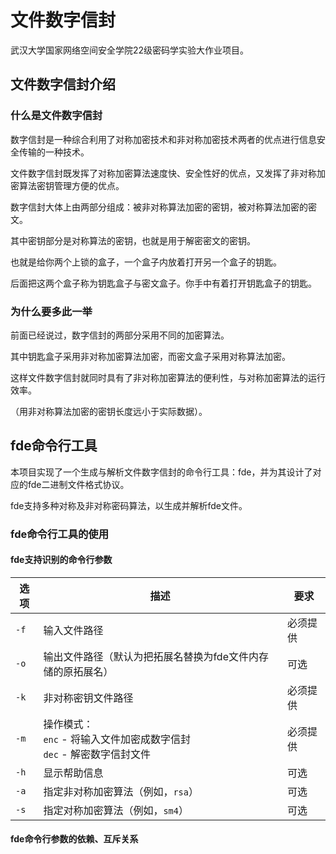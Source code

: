 # 文件数字信封

武汉大学国家网络空间安全学院22级密码学实验大作业项目。

## 文件数字信封介绍

### 什么是文件数字信封

数字信封是一种综合利用了对称加密技术和非对称加密技术两者的优点进行信息安全传输的一种技术。

文件数字信封既发挥了对称加密算法速度快、安全性好的优点，又发挥了非对称加密算法密钥管理方便的优点。

数字信封大体上由两部分组成：被非对称算法加密的密钥，被对称算法加密的密文。

其中密钥部分是对称算法的密钥，也就是用于解密密文的密钥。

也就是给你两个上锁的盒子，一个盒子内放着打开另一个盒子的钥匙。

后面把这两个盒子称为钥匙盒子与密文盒子。你手中有着打开钥匙盒子的钥匙。

### 为什么要多此一举

前面已经说过，数字信封的两部分采用不同的加密算法。

其中钥匙盒子采用非对称加密算法加密，而密文盒子采用对称算法加密。

这样文件数字信封就同时具有了非对称加密算法的便利性，与对称加密算法的运行效率。

（用非对称算法加密的密钥长度远小于实际数据）。

## fde命令行工具

本项目实现了一个生成与解析文件数字信封的命令行工具：fde，并为其设计了对应的fde二进制文件格式协议。

fde支持多种对称及非对称密码算法，以生成并解析fde文件。

### fde命令行工具的使用

#### fde支持识别的命令行参数

| 选项 | 描述                                                                                           | 要求         |
|------|-----------------------------------------------------------------------------------------------|--------------|
| `-f` | 输入文件路径                                                                                   | 必须提供    |
| `-o` | 输出文件路径（默认为把拓展名替换为fde文件内存储的原拓展名）                                                   | 可选         |
| `-k` | 非对称密钥文件路径                                                                             | 必须提供    |
| `-m` | 操作模式：<br>`enc` - 将输入文件加密成数字信封<br>`dec` - 解密数字信封文件                     | 必须提供    |
| `-h` | 显示帮助信息                                                                                   | 可选         |
| `-a` | 指定非对称加密算法（例如，`rsa`）                                                               | 可选         |
| `-s` | 指定对称加密算法（例如，`sm4`）                                                                 | 可选         |

#### fde命令行参数的依赖、互斥关系
